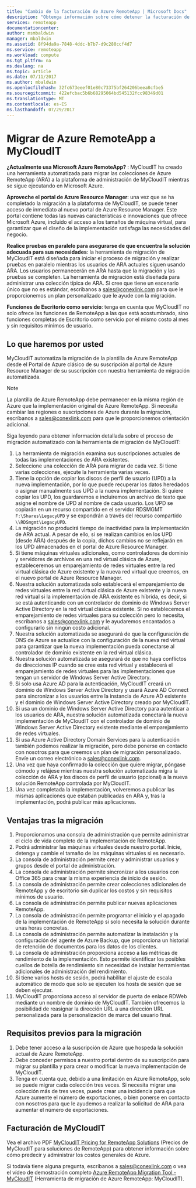 ```yaml
---
title: "Cambio de la facturación de Azure RemoteApp | Microsoft Docs"
description: "Obtenga información sobre cómo detener la facturación de Azure RemoteApp."
services: remoteapp
documentationcenter: 
author: msmbaldwin
manager: mbaldwin
ms.assetid: 8f94da9a-7848-4ddc-b7b7-d9c280ccf4d7
ms.service: remoteapp
ms.workload: compute
ms.tgt_pltfrm: na
ms.devlang: na
ms.topic: article
ms.date: 07/11/2017
ms.author: mbaldwin
ms.openlocfilehash: 32fc673eeef01e80c73375bf264206beea8cfbe5
ms.sourcegitcommit: 422efcbac5b6b68295064bd545132fcc98349d01
ms.translationtype: MT
ms.contentlocale: es-ES
ms.lasthandoff: 07/29/2017
---
```

# <a name="migrate-from-azure-remoteapp-to-mycloudit"></a>Migrar de Azure RemoteApp a MyCloudIT 

**¿Actualmente usa Microsoft Azure RemoteApp?** : MyCloudIT ha creado una herramienta automatizada para migrar las colecciones de Azure RemoteApp (ARA) a la plataforma de administración de MyCloudIT mientras se sigue ejecutando en Microsoft Azure.

**Aproveche el portal de Azure Resource Manager**: una vez que se ha completado la migración a la plataforma de MyCloudIT, se puede tener acceso de inmediato al nuevo portal de Azure Resource Manager. Este portal contiene todas las nuevas características e innovaciones que ofrece Microsoft Azure, incluido el acceso a los tamaños de máquina virtual, para garantizar que el diseño de la implementación satisfaga las necesidades del negocio.

**Realice pruebas en paralelo para asegurarse de que encuentra la solución adecuada para sus necesidades**: la herramienta de migración de MyCloudIT está diseñada para iniciar el proceso de migración y realizar pruebas en paralelo mientras los usuarios de ARA actuales siguen usando ARA.  Los usuarios permanecerán en ARA hasta que la migración y las pruebas se completen.  La herramienta de migración está diseñada para administrar una colección típica de ARA.  Si cree que tiene un escenario único que no es estándar, escríbanos a [sales@conexlink.com](mailto:sales@conexlink.com) para que le proporcionemos un plan personalizado que le ayude con la migración.

**Funciones de Escritorio como servicio**: tenga en cuenta que MyCloudIT no solo ofrece las funciones de RemoteApp a las que está acostumbrado, sino funciones completas de Escritorio como servicio por el mismo costo al mes y sin requisitos mínimos de usuario.

## <a name="what-we-will-do-for-you"></a>Lo que haremos por usted

MyCloudIT automatiza la migración de la plantilla de Azure RemoteApp desde el Portal de Azure clásico de su suscripción al portal de Azure Resource Manager de su suscripción con nuestra herramienta de migración automatizada.  

> [!NOTE]
> La plantilla de Azure RemoteApp debe permanecer en la misma región de Azure que la implementación original de Azure RemoteApp.  Si necesita cambiar las regiones o suscripciones de Azure durante la migración, escríbanos a [sales@conexlink.com](mailto:sales@conexlink.com) para que le proporcionemos orientación adicional.

Siga leyendo para obtener información detallada sobre el proceso de migración automatizado con la herramienta de migración de MyCloudIT:

1. La herramienta de migración examina sus suscripciones actuales de todas las implementaciones de ARA existentes.  
2. Seleccione una colección de ARA para migrar de cada vez.  Si tiene varias colecciones, ejecute la herramienta varias veces.
3. Tiene la opción de copiar los discos de perfil de usuario (UPD) a la nueva implementación, por lo que puede recuperar los datos heredados o asignar manualmente sus UPD a la nueva implementación. Si quiere copiar los UPD, los guardaremos e incluiremos un archivo de texto que asigne el nombre de UPD al nombre de cada usuario.  Los UPD se copiarán en un recurso compartido en el servidor RDSMGMT `F:\Shares\LegacyUPD` y se expondrán a través del recurso compartido `\\RDSmgmt\LegacyUPD`. 
4. La migración no producirá tiempo de inactividad para la implementación de ARA actual.  A pesar de ello, si se realizan cambios en los UPD (desde ARA) después de la copia, dichos cambios no se reflejarán en los UPD almacenados en el portal de Azure Resource Manager. 
5. Si tiene máquinas virtuales adicionales, como controladores de dominio y servidores de archivos en una red virtual clásica de Azure, estableceremos un emparejamiento de redes virtuales entre la red virtual clásica de Azure existente y la nueva red virtual que creemos, en el nuevo portal de Azure Resource Manager.
6. Nuestra solución automatizada solo establecerá el emparejamiento de redes virtuales entre la red virtual clásica de Azure existente y la nueva red virtual si la implementación de ARA existente es híbrida, es decir, si se está autenticando con un controlador de dominio de Windows Server Active Directory en la red virtual clásica existente. Si no establecemos el emparejamiento de redes virtuales para su colección pero lo necesita, escríbanos a [sales@conexlink.com](mailto:sales@conexlink.com) y le ayudaremos encantados a configurarlo sin ningún costo adicional.
7. Nuestra solución automatizada se asegurará de que la configuración de DNS de Azure se actualice con la configuración de la nueva red virtual para garantizar que la nueva implementación pueda conectarse al controlador de dominio existente en la red virtual clásica.
8. Nuestra solución automatizada se asegurará de que no haya conflictos de direcciones IP cuando se cree esta red virtual y establecerá el emparejamiento de redes virtuales para las implementaciones que tengan un servidor de Windows Server Active Directory.
9. Si solo usa Azure AD para la autenticación, MyCloudIT creará un dominio de Windows Server Active Directory y usará Azure AD Connect para sincronizar a los usuarios entre la instancia de Azure AD existente y el dominio de Windows Server Active Directory creado por MyCloudIT.
10. Si usa un dominio de Windows Server Active Directory para autenticar a los usuarios de ARA, nuestra solución automatizada conectará la nueva implementación de MyCloudIT con el controlador de dominio de Windows Server Active Directory existente mediante el emparejamiento de redes virtuales.
11. Si usa Azure Active Directory Domain Services para la autenticación también podemos realizar la migración, pero debe ponerse en contacto con nosotros para que creemos un plan de migración personalizado.  Envíe un correo electrónico a [sales@conexlink.com](mailto:sales@conexlink.com). 
12. Una vez que haya confirmado la colección que quiere migrar, póngase cómodo y relájese mientras nuestra solución automatizada migra la colección de ARA y los discos de perfil de usuario (opcional) a la nueva solución RemoteApp controlada por MyCloudIT.
13. Una vez completada la implementación, volveremos a publicar las mismas aplicaciones que estaban publicadas en ARA y, tras la implementación, podrá publicar más aplicaciones.

## <a name="post-migration-benefits"></a>Ventajas tras la migración

1. Proporcionamos una consola de administración que permite administrar el ciclo de vida completo de la implementación de RemoteApp.
2. Podrá administrar las máquinas virtuales desde nuestro portal.  Inicie, detenga y cambie el tamaño de las máquinas virtuales si es necesario.
3. La consola de administración permite crear y administrar usuarios y grupos desde el portal de administración.
4. La consola de administración permite sincronizar a los usuarios con Office 365 para crear la misma experiencia de inicio de sesión.
5. La consola de administración permite crear colecciones adicionales de RemoteApp y de escritorio sin duplicar los costos y sin requisitos mínimos de usuario. 
6. La consola de administración permite publicar nuevas aplicaciones RemoteApp.
7. La consola de administración permite programar el inicio y el apagado de la implementación de RemoteApp si solo necesita la solución durante unas horas concretas.
8. La consola de administración permite automatizar la instalación y la configuración del agente de Azure Backup, que proporciona un historial de retención de documentos para los datos de los clientes.
9. La consola de administración proporciona acceso a las métricas de rendimiento de la implementación.  Esto permite identificar los posibles cuellos de botella de rendimiento sin necesidad de instalar herramientas adicionales de administración del rendimiento.
10. Si tiene varios hosts de sesión, podrá habilitar el ajuste de escala automático de modo que solo se ejecuten los hosts de sesión que se deben ejecutar.
11. MyCloudIT proporciona acceso al servidor de puerta de enlace RDWeb mediante un nombre de dominio de MyCloudIT.  También ofrecemos la posibilidad de reasignar la dirección URL a una dirección URL personalizada para la personalización de marca del usuario final.

## <a name="prerequisites-for-migration"></a>Requisitos previos para la migración

1. Debe tener acceso a la suscripción de Azure que hospeda la solución actual de Azure RemoteApp.
2. Debe conceder permisos a nuestro portal dentro de su suscripción para migrar su plantilla y para crear o modificar la nueva implementación de MyCloudIT.
3. Tenga en cuenta que, debido a una limitación en Azure RemoteApp, solo se puede migrar cada colección tres veces.  Si necesita migrar una colección más de tres veces, puede crear una incidencia para que Azure aumente el número de exportaciones, o bien ponerse en contacto con nosotros para que le ayudemos a realizar la solicitud de ARA para aumentar el número de exportaciones.

## <a name="mycloudit-billing"></a>Facturación de MyCloudIT

Vea el archivo PDF [MyCloudIT Pricing for RemoteApp Solutions](https://mcitdocuments.blob.core.windows.net/terms/MyCloudIT_Pricing_Overview.pdf) (Precios de MyCloudIT para soluciones de RemoteApp) para obtener información sobre cómo predecir y administrar los costos generales de Azure.

Si todavía tiene alguna pregunta, escríbanos a [sales@conexlink.com](mailto:sales@conexlink.com) o vea el vídeo de demostración completo [Azure RemoteApp Migration Tool - MyCloudIT](https://www.youtube.com/watch?v=YQ_1F-JeeLM&t=482s) (Herramienta de migración de Azure RemoteApp: MyCloudIT). 


